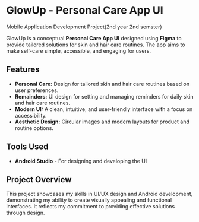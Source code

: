 # GlowUp - Personal Care App UI
Mobile Application Development Project(2nd year 2nd semster)  

GlowUp is a conceptual **Personal Care App UI** designed using **Figma** to provide tailored solutions for skin and hair care routines. The app aims to make self-care simple, accessible, and engaging for users.


## Features
- **Personal Care:** Design for tailored skin and hair care routines based on user preferences.
- **Remainders:** UI design for setting and managing reminders for daily skin and hair care routines.    
- **Modern UI:** A clean,  intuitive, and user-friendly interface with a focus on accessibility.  
- **Aesthetic Design:**  Circular images and modern layouts for product and routine options.  

## Tools Used
* **Android Studio** - For designing and developing the UI

## Project Overview
This project showcases my skills in UI/UX design and Android development, demonstrating my ability to create visually appealing and functional interfaces. It reflects my commitment to providing effective solutions through design.
